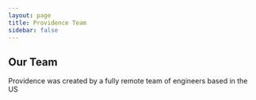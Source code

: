 ```yaml
---
layout: page
title: Providence Team
sidebar: false
---
```


<h2 class='centered centered-title'>Our Team</h2>
<p class='centered'>Providence was created by a fully remote team of engineers based in the US</p>

<div class="team-container">
  <TeamMember 
    name="Greg Chase" 
    tagline="Software Engineer"
    image="https://raw.githubusercontent.com/providence-replay/.github/refs/heads/main/assets/team/gregchase.jpg"
    linkedin="https://www.linkedin.com/in/gregory-chase-736442314/"
    github="https://github.com/gt-chase"
  />

  <TeamMember 
    name="Chad Gratts" 
    tagline="Software Engineer"
    image="https://raw.githubusercontent.com/providence-replay/.github/refs/heads/main/assets/team/chadgratts.jpg"
    linkedin="https://www.linkedin.com/in/chadgratts/"
    github="https://github.com/chadgratts"
  />

  <TeamMember 
    name="Jason Jones " 
    tagline="Software Engineer"
    image="https://raw.githubusercontent.com/providence-replay/.github/refs/heads/main/assets/team/jasonjones.jpeg"
    linkedin="https://www.linkedin.com/in/jasonjabarjones/"
    github="https://github.com/JsunJ"
  />
  
  <TeamMember 
    name="Matt Register" 
    tagline="Software Engineer"
    image="https://www.gravatar.com/avatar/8bb32cdb8355af656105f30450f98936?s=256"
    linkedin="https://www.linkedin.com/in/matt-register-384754108/"
    github="https://github.com/MattReg12"
  />
</div>
